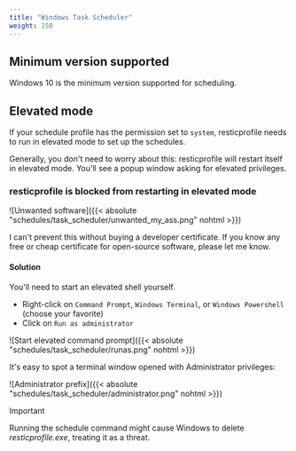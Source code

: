 ```yaml
---
title: "Windows Task Scheduler"
weight: 150
---
```


## Minimum version supported

Windows 10 is the minimum version supported for scheduling.

## Elevated mode

If your schedule profile has the permission set to `system`, resticprofile needs to run in elevated mode to set up the schedules.

Generally, you don't need to worry about this: resticprofile will restart itself in elevated mode. You'll see a popup window asking for elevated privileges.

### resticprofile is blocked from restarting in elevated mode

![Unwanted software]({{< absolute "schedules/task_scheduler/unwanted_my_ass.png" nohtml >}})

I can't prevent this without buying a developer certificate. If you know any free or cheap certificate for open-source software, please let me know.

#### Solution

You'll need to start an elevated shell yourself.

- Right-click on `Command Prompt`, `Windows Terminal`, or `Windows Powershell` (choose your favorite)
- Click on `Run as administrator`

![Start elevated command prompt]({{< absolute "schedules/task_scheduler/runas.png" nohtml >}})

It's easy to spot a terminal window opened with Administrator privileges:

![Administrator prefix]({{< absolute "schedules/task_scheduler/administrator.png" nohtml >}})

> [!IMPORTANT]
> Running the schedule command might cause Windows to delete _resticprofile.exe_, treating it as a threat.
